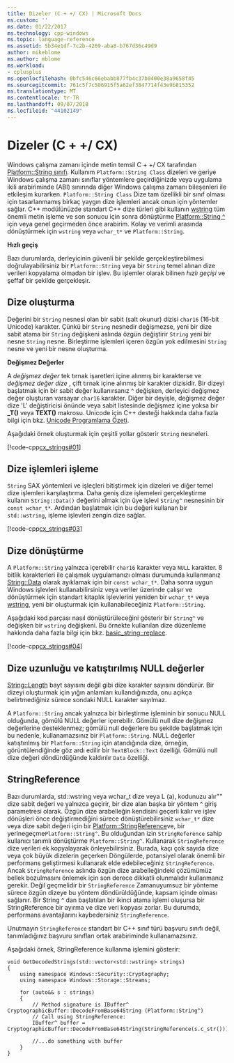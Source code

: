 ```yaml
---
title: Dizeler (C + +/ CX) | Microsoft Docs
ms.custom: ''
ms.date: 01/22/2017
ms.technology: cpp-windows
ms.topic: language-reference
ms.assetid: 5b34e1df-7c2b-4269-aba8-b767d36c49d9
author: mikeblome
ms.author: mblome
ms.workload:
- cplusplus
ms.openlocfilehash: 0bfc546c66ebabb877fb4c37b0400e38a9658f45
ms.sourcegitcommit: 761c5f7c506915f5a62ef3847714f43e9b815352
ms.translationtype: MT
ms.contentlocale: tr-TR
ms.lasthandoff: 09/07/2018
ms.locfileid: "44102149"
---
```

# <a name="strings-ccx"></a>Dizeler (C + +/ CX)

Windows çalışma zamanı içinde metin temsil C + +/ CX tarafından [Platform::String sınıfı](../cppcx/platform-string-class.md). Kullanım `Platform::String Class` dizeleri ve geriye Windows çalışma zamanı sınıflar yöntemlere geçirdiğinizde veya uygulama ikili arabiriminde (ABI) sınırında diğer Windows çalışma zamanı bileşenleri ile etkileşim kurarken. `Platform::String Class` Dize tam özellikli bir sınıf olması için tasarlanmamış birkaç yaygın dize işlemleri ancak onun için yöntemler sağlar. C++ modülünüzde standart C++ dize türleri gibi kullanın [wstring](../standard-library/basic-string-class.md) tüm önemli metin işleme ve son sonucu için sonra dönüştürme [Platform::String ^](../cppcx/platform-string-class.md) için veya genel geçirmeden önce arabirim. Kolay ve verimli arasında dönüştürmek için `wstring` veya `wchar_t*` ve `Platform::String`.

**Hızlı geçiş**

Bazı durumlarda, derleyicinin güvenli bir şekilde gerçekleştirebilmesi doğrulayabilirsiniz bir `Platform::String` veya bir `String` temel alınan dize verileri kopyalama olmadan bir işlev. Bu işlemler olarak bilinen *hızlı geçişi* ve şeffaf bir şekilde gerçekleşir.

## <a name="string-construction"></a>Dize oluşturma

Değerini bir `String` nesnesi olan bir sabit (salt okunur) dizisi `char16` (16-bit Unicode) karakter. Çünkü bir `String` nesnedir değişmezse, yeni bir dize sabit atama bir `String` değişkeni aslında özgün değiştirir `String` yeni bir nesne `String` nesne. Birleştirme işlemleri içeren özgün yok edilmesini `String` nesne ve yeni bir nesne oluşturma.

**Değişmez Değerler**

A *değişmez değer* tek tırnak işaretleri içine alınmış bir karakterse ve *değişmez değer dize* , çift tırnak içine alınmış bir karakter dizisidir. Bir dizeyi başlatmak için bir sabit değer kullanırsanız ^ değişken, derleyici değişmez değer oluşturan varsayar `char16` karakter. Diğer bir deyişle, değişmez değer dize 'L' değiştiricisi önünde veya sabit listesinde değişmez içine yoksa bir **_T()** veya **TEXT()** makrosu. Unicode için C++ desteği hakkında daha fazla bilgi için bkz. [Unicode Programlama Özeti](../text/unicode-programming-summary.md).

Aşağıdaki örnek oluşturmak için çeşitli yollar gösterir `String` nesneleri.

[!code-cpp[cx_strings#01](../cppcx/codesnippet/CPP/cppcx_strings/class1.cpp#01)]

## <a name="string-handling-operations"></a>Dize işlemleri işleme

`String` SAX yöntemleri ve işleçleri bitiştirmek için dizeleri ve diğer temel dize işlemleri karşılaştırma. Daha geniş dize işlemeleri gerçekleştirme kullanın `String::Data()` değerini almak için üye işlevi `String^` nesnesinin bir `const wchar_t*`. Ardından başlatmak için bu değeri kullanan bir `std::wstring`, işleme işlevleri zengin dize sağlar.

[!code-cpp[cx_strings#03](../cppcx/codesnippet/CPP/cppcx_strings/class1.cpp#03)]

## <a name="string-conversions"></a>Dize dönüştürme

A `Platform::String` yalnızca içerebilir `char16` karakter veya `NULL` karakter. 8 bitlik karakterleri ile çalışmak uygulamanızı olması durumunda kullanmanız [String::Data](../cppcx/platform-string-class.md#data) olarak ayıklamak için bir `const wchar_t*`. Daha sonra uygun Windows işlevleri kullanabilirsiniz veya veriler üzerinde çalışır ve dönüştürmek için standart kitaplık işlevlerini yeniden bir `wchar_t*` veya [wstring](../standard-library/basic-string-class.md), yeni bir oluşturmak için kullanabileceğiniz `Platform::String`.

Aşağıdaki kod parçası nasıl dönüştürüleceğini gösterir bir `String^` ve değişken bir `wstring` değişkeni. Bu örnekte kullanılan dize düzenleme hakkında daha fazla bilgi için bkz. [basic_string::replace](../standard-library/basic-string-class.md#replace).

[!code-cpp[cx_strings#04](../cppcx/codesnippet/CPP/cppcx_strings/class1.cpp#04)]

## <a name="string-length-and-embedded-null-values"></a>Dize uzunluğu ve katıştırılmış NULL değerler

[String::Length](../cppcx/platform-string-class.md#length) bayt sayısını değil gibi dize karakter sayısını döndürür. Bir dizeyi oluşturmak için yığın anlamları kullandığınızda, onu açıkça belirtmediğiniz sürece sondaki NULL karakter sayılmaz.

A `Platform::String` ancak yalnızca bir birleştirme işleminin bir sonucu NULL olduğunda, gömülü NULL değerler içerebilir. Gömülü null dize değişmez değerlerine desteklenmez; gömülü null değerlere bu şekilde başlatmak için bu nedenle, kullanamazsınız bir `Platform::String`. NULL değerler katıştırılmış bir `Platform::String` için atandığında dize, örneğin, görüntülendiğinde göz ardı edilir bir `TextBlock::Text` özelliği. Gömülü null dize değeri döndürdüğünde kaldırılır `Data` özelliği.

## <a name="stringreference"></a>StringReference

Bazı durumlarda, std::wstring veya wchar_t dize veya L (a), kodunuzu alır"" dize sabit değeri ve yalnızca geçirir, bir dize alan başka bir yöntem ^ giriş parametresi olarak. Özgün dize arabelleğin kendisini geçerli kalır ve işlev dönüşleri önce değiştirmediğini sürece dönüştürebilirsiniz `wchar_t*` dize veya dize sabit değeri için bir [Platform::StringReference](../cppcx/platform-stringreference-class.md)ve, bir yerinegeçme`Platform::String^`. Bu olduğundan izin `StringReference` sahip kullanıcı tanımlı dönüştürme `Platform::String^`. Kullanarak `StringReference` dize verileri ek kopyalayarak önleyebilirsiniz. Burada, kaçı çok sayıda dize veya çok büyük dizelerin geçerken Döngülerde, potansiyel olarak önemli bir performans geliştirmesi kullanarak elde edebileceğiniz `StringReference`. Ancak `StringReference` aslında özgün dize arabelleğindeki çözümümüz bellek bozulmasını önlemek için son derece dikkatli olunmalıdır kullanmanız gerekir. Değil geçmelidir bir `StringReference` Zamanuyumsuz bir yönteme sürece özgün dizeye bu yöntem döndürüldüğünde, kapsam içinde olması sağlanır. Bir String ^ dan başlatılan bir ikinci atama işlemi oluşursa bir StringReference bir ayırma ve dize veri kopyası zorlar. Bu durumda, performans avantajlarını kaybedersiniz `StringReference`.

Unutmayın `StringReference` standart bir C++ sınıf türü başvuru sınıfı değil, tanımladığınız başvuru sınıfları ortak arabiriminde kullanamazsınız.

Aşağıdaki örnek, StringReference kullanma işlemini gösterir:

```
void GetDecodedStrings(std::vector<std::wstring> strings)
{
    using namespace Windows::Security::Cryptography;
    using namespace Windows::Storage::Streams;

    for (auto&& s : strings)
    {
        // Method signature is IBuffer^ CryptographicBuffer::DecodeFromBase64String (Platform::String^)
        // Call using StringReference:
        IBuffer^ buffer = CryptographicBuffer::DecodeFromBase64String(StringReference(s.c_str()));

        //...do something with buffer
    }
}
```

